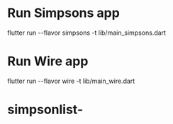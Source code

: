 # Run Simpsons app

flutter run --flavor simpsons -t lib/main_simpsons.dart

# Run Wire app

flutter run --flavor wire -t lib/main_wire.dart
# simpsonlist-
